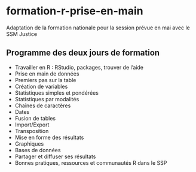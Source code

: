 # formation-r-prise-en-main

Adaptation de la formation nationale pour la session prévue en mai avec le SSM Justice

## Programme des deux jours de formation
* Travailler en R : RStudio, packages, trouver de l’aide
* Prise en main de données
* Premiers pas sur la table
* Création de variables
* Statistiques simples et pondérées
* Statistiques par modalités
* Chaînes de caractères
* Dates
* Fusion de tables
* Import/Export
* Transposition
* Mise en forme des résultats
* Graphiques
* Bases de données
* Partager et diffuser ses résultats
* Bonnes pratiques, ressources et communautés R dans le SSP
